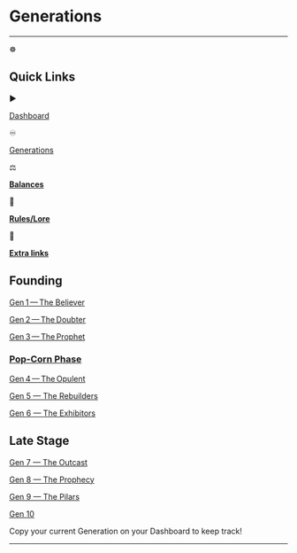 # Generations

---

<aside>
☸️

# Quick Links

<aside>
▶️

[Dashboard](https://www.notion.so/TS4-Diffy-Cult-Challenge-28ceed3eb83180f5b0f0f4e031163a32?pvs=21)

</aside>

<aside>
♾️

[Generations](Generations%2028deed3eb8318072b52ecab4abfdfe75.md)

</aside>

<aside>
⚖️

[**Balances**](https://www.notion.so/Balances-28deed3eb83180499a96f5efdb2c127e?pvs=21)

</aside>

<aside>
📜

[**Rules/Lore**](https://www.notion.so/Rules-Lore-28deed3eb83180b1965afd46279ad482?pvs=21)

</aside>

<aside>
📌

[**Extra links**](https://www.notion.so/Extra-Links-28deed3eb831804ebeb3cf77a7f9699a?pvs=21)

</aside>

</aside>

<aside>

<aside>

<aside>

## Founding

</aside>

[ Gen 1 — The Believer ](Gen%201%20%E2%80%94%20The%20Believer%2028feed3eb831801789b8d0f1d475d998.md)

[ Gen 2 — The Doubter](Gen%202%20%E2%80%94%20The%20Doubter%2028deed3eb83180348d31e839eac019d9.md)

[ Gen 3 — The Prophet](Gen%203%20%E2%80%94%20The%20Prophet%2028deed3eb831808c842ad022bf6f38cd.md)

</aside>

</aside>

<aside>

<aside>

<aside>

### [Pop-Corn Phase](https://www.notion.so/Pop-Corn-Phase-28deed3eb831803ab12fcb29428100f6?pvs=21)

</aside>

[ Gen 4 — The Opulent](Gen%204%20%E2%80%94%20The%20Opulent%2028deed3eb8318093afdef822359314b2.md)

[ Gen 5 — The Rebuilders](Gen%205%20%E2%80%94%20The%20Rebuilders%2028deed3eb83180b6a310d53e440e6250.md)

[ Gen 6 — The Exhibitors](Gen%206%20%E2%80%94%20The%20Exhibitors%2028deed3eb831805d848aece43d88f501.md)

</aside>

</aside>

<aside>

<aside>

<aside>

## Late Stage

</aside>

[Gen 7 — The Outcast](Gen%207%20%E2%80%94%20The%20Outcast%2028deed3eb831807b885ed6767426dc99.md)

[Gen 8 — The Prophecy](Gen%208%20%E2%80%94%20The%20Prophecy%2028deed3eb83180b9a2fde73e20aa2b3d.md)

[Gen 9 — The Pilars](Gen%209%20%E2%80%94%20The%20Pilars%2028deed3eb83180558869ef56cc8c7f6a.md)

[Gen 10](Gen%2010%2028deed3eb8318060aad7d73a8af319d4.md)

</aside>

</aside>

Copy your current Generation on your Dashboard to keep track!

---